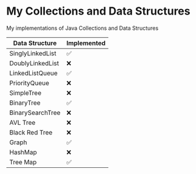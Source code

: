 # My Collections and Data Structures

My implementations of Java Collections and Data Structures

| Data Structure   | Implemented        |
|------------------|--------------------|
| SinglyLinkedList | :white_check_mark: |
| DoublyLinkedList | :x:                |
| LinkedListQueue  | :white_check_mark: |
| PriorityQueue    | :x:                |
| SimpleTree       | :x:                |
| BinaryTree       | :white_check_mark: |
| BinarySearchTree | :x:                |
| AVL Tree         | :x:                |
| Black Red Tree   | :x:                |
| Graph            | :white_check_mark: |
| HashMap          | :x:                | 
| Tree Map         | :white_check_mark: | 
